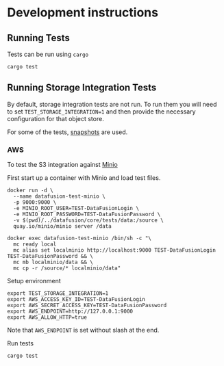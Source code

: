 <!---
  Licensed to the Apache Software Foundation (ASF) under one
  or more contributor license agreements.  See the NOTICE file
  distributed with this work for additional information
  regarding copyright ownership.  The ASF licenses this file
  to you under the Apache License, Version 2.0 (the
  "License"); you may not use this file except in compliance
  with the License.  You may obtain a copy of the License at

    http://www.apache.org/licenses/LICENSE-2.0

  Unless required by applicable law or agreed to in writing,
  software distributed under the License is distributed on an
  "AS IS" BASIS, WITHOUT WARRANTIES OR CONDITIONS OF ANY
  KIND, either express or implied.  See the License for the
  specific language governing permissions and limitations
  under the License.
-->

# Development instructions

## Running Tests

Tests can be run using `cargo`

```shell
cargo test
```

## Running Storage Integration Tests

By default, storage integration tests are not run. To run them you will need to set `TEST_STORAGE_INTEGRATION=1` and
then provide the necessary configuration for that object store.

For some of the tests, [snapshots](https://datafusion.apache.org/contributor-guide/testing.html#snapshot-testing) are used. 

### AWS

To test the S3 integration against [Minio](https://github.com/minio/minio)

First start up a container with Minio and load test files.

```shell
docker run -d \
  --name datafusion-test-minio \
  -p 9000:9000 \
  -e MINIO_ROOT_USER=TEST-DataFusionLogin \
  -e MINIO_ROOT_PASSWORD=TEST-DataFusionPassword \
  -v $(pwd)/../datafusion/core/tests/data:/source \
  quay.io/minio/minio server /data

docker exec datafusion-test-minio /bin/sh -c "\
  mc ready local
  mc alias set localminio http://localhost:9000 TEST-DataFusionLogin TEST-DataFusionPassword && \
  mc mb localminio/data && \
  mc cp -r /source/* localminio/data"
```

Setup environment

```shell
export TEST_STORAGE_INTEGRATION=1
export AWS_ACCESS_KEY_ID=TEST-DataFusionLogin
export AWS_SECRET_ACCESS_KEY=TEST-DataFusionPassword
export AWS_ENDPOINT=http://127.0.0.1:9000
export AWS_ALLOW_HTTP=true
```

Note that `AWS_ENDPOINT` is set without slash at the end.

Run tests

```shell
cargo test
```
